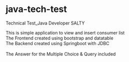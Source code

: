# java-tech-test
Technical Test_Java Developer SALTY

This is simple application to view and insert consumer list\
The Frontend created using bootstrap and datatable\
The Backend created using Springboot with JDBC\
\
The Answer for the Multiple Choice & Query included